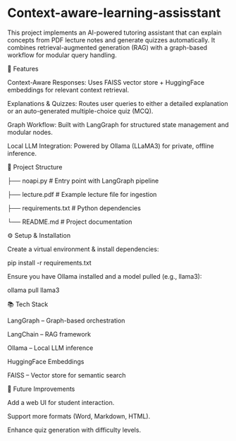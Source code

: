 # Context-aware-learning-assisstant

This project implements an AI-powered tutoring assistant that can explain concepts from PDF lecture notes and generate quizzes automatically. It combines retrieval-augmented generation (RAG) with a graph-based workflow for modular query handling.

🚀 Features

Context-Aware Responses: Uses FAISS vector store + HuggingFace embeddings for relevant context retrieval.

Explanations & Quizzes: Routes user queries to either a detailed explanation or an auto-generated multiple-choice quiz (MCQ).

Graph Workflow: Built with LangGraph for structured state management and modular nodes.

Local LLM Integration: Powered by Ollama (LLaMA3) for private, offline inference.

📂 Project Structure

├── noapi.py              # Entry point with LangGraph pipeline

├── lecture.pdf          # Example lecture file for ingestion

├── requirements.txt     # Python dependencies

└── README.md            # Project documentation

⚙️ Setup & Installation

Create a virtual environment & install dependencies:

pip install -r requirements.txt


Ensure you have Ollama installed and a model pulled (e.g., llama3):

ollama pull llama3

📚 Tech Stack

LangGraph – Graph-based orchestration

LangChain – RAG framework

Ollama – Local LLM inference

HuggingFace Embeddings

FAISS – Vector store for semantic search


🔮 Future Improvements

Add a web UI for student interaction.

Support more formats (Word, Markdown, HTML).

Enhance quiz generation with difficulty levels.
